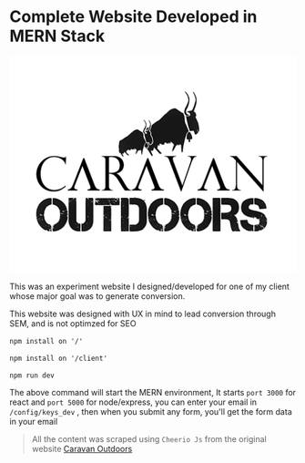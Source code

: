 # Complete Website Developed in MERN Stack

![alt text](/client/src/components/layout/caravanlogo.png "Logo Title Text 1")

This was an experiment website I designed/developed for one of my client whose major goal was to generate conversion.

This website was designed with UX in mind to lead conversion through SEM, and is not optimzed for SEO

```
npm install on '/'
```

```
npm install on '/client'
```

```
npm run dev
```

The above command will start the MERN environment, It starts `port 3000` for react and `port 5000` for node/express, you can enter your email in `/config/keys_dev` , then when you submit any form, you'll get the form data in your email

> All the content was scraped using `Cheerio Js` from the original website [Caravan Outdoors](https://www.caravanoutdoors.com/)
